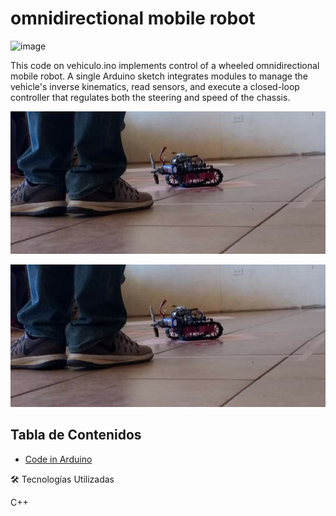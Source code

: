 # omnidirectional mobile robot

![image](https://raw.githubusercontent.com/miguelvmonroy/vehiculo-omnidireccional/refs/heads/main/fondovehiculo.png)




This code on vehiculo.ino implements control of a wheeled omnidirectional mobile robot. A single Arduino sketch integrates modules to manage the vehicle's inverse kinematics, read sensors, and execute a closed-loop controller that regulates both the steering and speed of the chassis.

![image](https://raw.githubusercontent.com/miguelvmonroy/omnidirectional-mobile-robot/refs/heads/main/FotosVehiculo.jpg)

<p align="center">
  <img src="https://raw.githubusercontent.com/miguelvmonroy/omnidirectional-mobile-robot/refs/heads/main/FotosVehiculo.jpg" alt="Vehículo Omnidireccional" />
</p>



## Tabla de Contenidos
- [Code in Arduino](https://github.com/miguelvmonroy/omnidirectional-mobile-robot/blob/main/vehiculo.ino)

🛠 Tecnologías Utilizadas

C++
